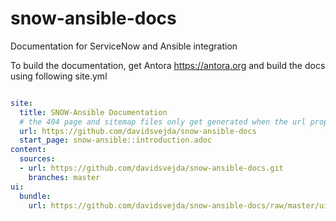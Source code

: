 # snow-ansible-docs
Documentation for ServiceNow and Ansible integration

To build the documentation, get Antora <https://antora.org>
and build the docs using following site.yml

```YAML

site:
  title: SNOW-Ansible Documentation
  # the 404 page and sitemap files only get generated when the url property is set
  url: https://github.com/davidsvejda/snow-ansible-docs
  start_page: snow-ansible::introduction.adoc
content:
  sources:
  - url: https://github.com/davidsvejda/snow-ansible-docs.git
    branches: master
ui:
  bundle:
    url: https://github.com/davidsvejda/snow-ansible-docs/raw/master/ui-bundle.zip
```
